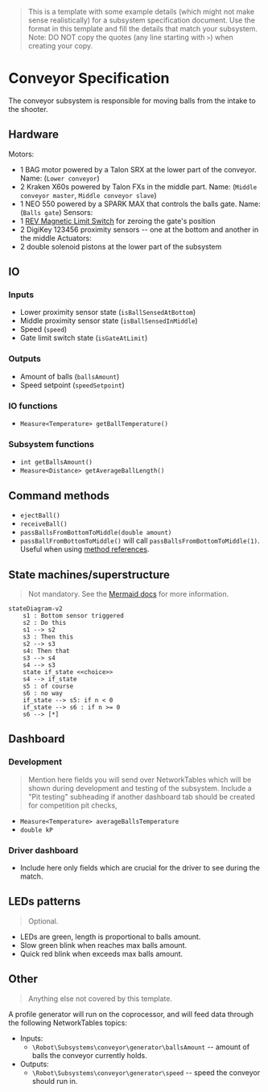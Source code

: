 
> This is a template with some example details (which might not make sense realistically) for a subsystem specification document. Use the format in this template and fill the details that match your subsystem.
> Note: DO NOT copy the quotes (any line starting with `>`) when creating your copy.

# Conveyor Specification
The conveyor subsystem is responsible for moving balls from the intake to the shooter.
## Hardware
Motors:
- 1 BAG motor powered by a Talon SRX at the lower part of the conveyor. Name: (`Lower conveyor`)
- 2 Kraken X60s powered by Talon FXs in the middle part. Name: (`Middle conveyor master`, `Middle conveyor slave`)
- 1 NEO 550 powered by a SPARK MAX that controls the balls gate. Name: (`Balls gate`)
Sensors:
- 1 [REV Magnetic Limit Switch]([url](https://www.revrobotics.com/rev-31-1462/)https://www.revrobotics.com/rev-31-1462/) for zeroing the gate's position
- 2 DigiKey 123456 proximity sensors -- one at the bottom and another in the middle
Actuators:
- 2 double solenoid pistons at the lower part of the subsystem
## IO
### Inputs
- Lower proximity sensor state (`isBallSensedAtBottom`)
- Middle proximity sensor state (`isBallSensedInMiddle`)
- Speed  (`speed`)
- Gate limit switch state  (`isGateAtLimit`)
### Outputs
- Amount of balls (`ballsAmount`)
- Speed setpoint (`speedSetpoint`)
### IO functions
- `Measure<Temperature> getBallTemperature()`
### Subsystem functions
- `int getBallsAmount()`
- `Measure<Distance> getAverageBallLength()`
## Command methods
- `ejectBall()`
- `receiveBall()`
- `passBallsFromBottomToMiddle(double amount)`
- `passBallFromBottomToMiddle()` will call `passBallsFromBottomToMiddle(1)`. Useful when using [method references](https://docs.wpilib.org/en/stable/docs/software/basic-programming/functions-as-data.html#method-references).
## State machines/superstructure
> Not mandatory. See the [Mermaid docs](https://mermaid.js.org/intro/) for more information.
```mermaid
stateDiagram-v2
    s1 : Bottom sensor triggered
    s2 : Do this
    s1 --> s2
    s3 : Then this
    s2 --> s3
    s4: Then that
    s3 --> s4
    s4 --> s3
    state if_state <<choice>>
    s4 --> if_state
    s5 : of course
    s6 : no way
    if_state --> s5: if n < 0
    if_state --> s6 : if n >= 0
    s6 --> [*]
```
## Dashboard
### Development
> Mention here fields you will send over NetworkTables which will be shown during development and testing of the subsystem. Include a "Pit testing" subheading if another dashboard tab should be created for competition pit checks,
- `Measure<Temperature> averageBallsTemperature`
- `double kP`
### Driver dashboard
- Include here only fields which are crucial for the driver to see during the match.

## LEDs patterns
> Optional.
- LEDs are green, length is proportional to balls amount.
- Slow green blink when reaches max balls amount.
- Quick red blink when exceeds max balls amount.

## Other
> Anything else not covered by this template.

A profile generator will run on the coprocessor, and will feed data through the following NetworkTables topics:
- Inputs:
  - `\Robot\Subsystems\conveyor\generator\ballsAmount` -- amount of balls the conveyor currently holds. 
- Outputs:
  - `\Robot\Subsystems\conveyor\generator\speed` -- speed the conveyor should run in.
